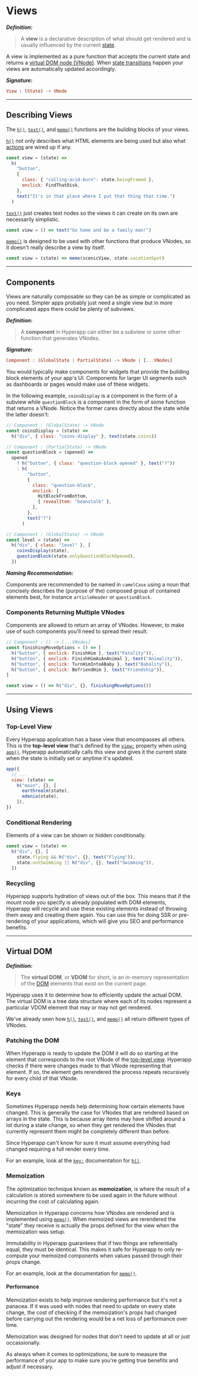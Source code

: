 # Views

**_Definition:_**

> A **view** is a declarative description of what should get rendered and is usually influenced by the current [state](state.md).

A view is implemented as a pure function that accepts the current state and returns a [virtual DOM node (VNode)](#virtual-dom). When [state transitions](state.md#state-transitions) happen your views are automatically updated accordingly.

**_Signature:_**

```elm
View : (State) -> VNode
```

---

## Describing Views

The [`h()`](../api/h.md), [`text()`](../api/text.md), and [`memo()`](../api/memo.md) functions are the building blocks of your views.

[`h()`](../api/h.md) not only describes what HTML elements are being used but also what [actions](actions.md) are wired up if any.

```js
const view = (state) =>
  h(
    "button",
    {
      class: { "calling-acid-burn": state.beingFramed },
      onclick: FindThatDisk,
    },
    text("It's in that place where I put that thing that time.")
  )
```

<!-- In the 1995 movie "Hackers", the hacker "The Phantom Freak" calls his friend "Acid Burn" from jail as he's being framed for a crime he didn't commit. -->

[`text()`](../api/text.md) just creates text nodes so the views it can create on its own are necessarily simplistic.

```js
const view = () => text("Go home and be a family man!")
```

<!-- In the videogame "Street Fighter II: The World Warrior", the fighter known as Guile says this taunt to his opponent after defeating them. -->

[`memo()`](../api/memo.md) is designed to be used with other functions that produce VNodes, so it doesn't really describe a view by itself.

```js
const view = (state) => memo(scenicView, state.vacationSpot)
```

<!-- Just a play-on-words between how "view" is used in Hyperapp and everyday language. -->

---

## Components

Views are naturally composable so they can be as simple or complicated as you need. Simpler apps probably just need a single view but in more complicated apps there could be plenty of subviews.

**_Definition:_**

> A **component** in Hyperapp can either be a subview or some other function that generates VNodes.

**_Signature:_**

```elm
Component : (GlobalState | PartialState) -> VNode | [...VNodes]
```



You would typically make components for widgets that provide the building block elements of your app's UI. Components for larger UI segments such as dashboards or pages would make use of these widgets.

In the following example, `coinsDisplay` is a component in the form of a subview while `questionBlock` is a component in the form of some function that returns a VNode. Notice the former cares directly about the state while the latter doesn't:

```js
// Component : (GlobalState) -> VNode
const coinsDisplay = (state) =>
  h("div", { class: "coins-display" }, text(state.coins))

// Component : (PartialState) -> VNode
const questionBlock = (opened) =>
  opened
    ? h("button", { class: "question-block opened" }, text("?"))
    : h(
        "button",
        {
          class: "question-block",
          onclick: [
            HitBlockFromBottom,
            { revealItem: "beanstalk" },
          ],
        },
        text("?")
      )

// Component : (GlobalState) -> VNode
const level = (state) =>
  h("div", { class: "level" }, [
    coinsDisplay(state),
    questionBlock(state.onlyQuestionBlockOpened),
  ])
```

<!-- In the videogame "Super Mario Bros." coins are important for earning extra lives and the question blocks often contain useful contents. -->

**_Naming Recommendation:_**

Components are recommended to be named in `camelCase` using a noun that concisely describes the (purpose of the) composed group of contained elements best, for instance `articleHeader` or `questionBlock`.

### Components Returning Multiple VNodes

Components are allowed to return an array of VNodes. However, to make use of such components you'll need to spread their result.

```js
// Component : () -> [...VNodes]
const finishingMoveOptions = () => [
  h("button", { onclick: FinishHim }, text("Fatality")),
  h("button", { onclick: FinishHimAsAnAnimal }, text("Animality")),
  h("button", { onclick: TurnHimIntoABaby }, text("Babality")),
  h("button", { onclick: BefriendHim }, text("Friendship")),
]

const view = () => h("div", {}, finishingMoveOptions())
```

<!-- In the "Mortal Kombat" videogame series there are multiple ways to finish off your opponent. The opportunity to do so occurs at the end of a match once the match announcer exclaims "Finish Him!" -->

---

## Using Views

### Top-Level View

Every Hyperapp application has a base view that encompasses all others. This is the **top-level view** that's defined by the [`view:`](../api/app.md#view) property when using [`app()`](../api/app.md). Hyperapp automatically calls this view and gives it the current state when the state is initially set or anytime it's updated.

```js
app({
  // ...
  view: (state) =>
    h("main", {}, [
      earthrealm(state),
      edenia(state),
    ]),
})
```

<!-- "Earthrealm" and "Edenia" are two of several realms in the "Mortal Kombat" videogame series. -->

### Conditional Rendering

Elements of a view can be shown or hidden conditionally.

```js
const view = (state) =>
  h("div", {}, [
    state.flying && h("div", {}, text("Flying")),
    state.notSwimming || h("div", {}, text("Swimming")),
  ])
```

### Recycling

Hyperapp supports hydration of views out of the box. This means that if the mount node you specify is already populated with DOM elements, Hyperapp will recycle and use these existing elements instead of throwing them away and creating them again. You can use this for doing SSR or pre-rendering of your applications, which will give you SEO and performance benefits.

---

## Virtual DOM

**_Definition:_** 

> The **virtual DOM**, or **VDOM** for short, is an in-memory representation of the [DOM](https://dom.spec.whatwg.org/) elements that exist on the current page.

Hyperapp uses it to determine how to efficiently update the actual DOM. The virtual DOM is a tree data structure where each of its nodes represent a particular VDOM element that may or may not get rendered.

We've already seen how [`h()`](../api/h.md), [`text()`](../api/text.md), and [`memo()`](../api/memo.md) all return different types of VNodes.

### Patching the DOM

When Hyperapp is ready to update the DOM it will do so starting at the element that corresponds to the root VNode of the [top-level view](#top-level-view). Hyperapp checks if there were changes made to that VNode representing that element. If so, the element gets rerendered the process repeats recursively for every child of that VNode.

### Keys

Sometimes Hyperapp needs help determining how certain elements have changed. This is generally the case for VNodes that are rendered based on arrays in the state. This is because array items may have shifted around a lot during a state change, so when they get rendered the VNodes that currently represent them might be completely different than before.

Since Hyperapp can't know for sure it must assume everything had changed requiring a full render every time.

For an example, look at the [`key:`](../api/h.md#key) documentation for [`h()`](../api/h.md).

### Memoization

The optimization technique known as **memoization**, is where the result of a calculation is stored somewhere to be used again in the future without incurring the cost of calculating again.

Memoization in Hyperapp concerns how VNodes are rendered and is implemented using [`memo()`](../api/memo.md). When memoized views are rerendered the "state" they receive is actually the props defined for the view when the memoization was setup.

Immutability in Hyperapp guarantees that if two things are referentially equal, they must be identical. This makes it safe for Hyperapp to only re-compute your memoized components when values passed through their props change.

For an example, look at the documentation for [`memo()`](../api/memo.md#example).

#### Performance

Memoization exists to help improve rendering performance but it's not a panacea. If it was used with nodes that need to update on every state change, the cost of checking if the memoization's props had changed before carrying out the rendering would be a net loss of performance over time.

Memoization was designed for nodes that don't need to update at all or just occassionally.

As always when it comes to optimizations, be sure to measure the performance of your app to make sure you're getting true benefits and adjust if necessary.
